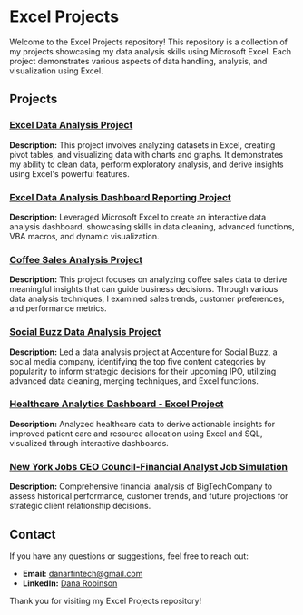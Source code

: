 # Excel Projects

Welcome to the Excel Projects repository! This repository is a collection of my projects showcasing my data analysis skills using Microsoft Excel. Each project demonstrates various aspects of data handling, analysis, and visualization using Excel.

## Projects

### [Excel Data Analysis Project](https://github.com/danartech/Excel-Data-Analysis-Project)
**Description:** This project involves analyzing datasets in Excel, creating pivot tables, and visualizing data with charts and graphs. It demonstrates my ability to clean data, perform exploratory analysis, and derive insights using Excel's powerful features.

### [Excel Data Analysis Dashboard Reporting Project](https://github.com/danartech/Excel-Data-Analysis-Dashboard-Project)
**Description:** Leveraged Microsoft Excel to create an interactive data analysis dashboard, showcasing skills in data cleaning, advanced functions, VBA macros, and dynamic visualization.

### [Coffee Sales Analysis Project](https://github.com/danartech/Coffee-Sales-Analysis-Excel-Project)
**Description:** This project focuses on analyzing coffee sales data to derive meaningful insights that can guide business decisions. Through various data analysis techniques, I examined sales trends, customer preferences, and performance metrics.

### [Social Buzz Data Analysis Project](https://github.com/danartech/Social-Buzz-Data-Analysis-Project)
**Description:** Led a data analysis project at Accenture for Social Buzz, a social media company, identifying the top five content categories by popularity to inform strategic decisions for their upcoming IPO, utilizing advanced data cleaning, merging techniques, and Excel functions. 

### [Healthcare Analytics Dashboard - Excel Project](https://github.com/danartech/Healthcare-Analytics-Excel)
**Description:** Analyzed healthcare data to derive actionable insights for improved patient care and resource allocation using Excel and SQL, visualized through interactive dashboards. 

### [New York Jobs CEO Council-Financial Analyst Job Simulation](https://github.com/danartech/Financial-Analysis-of-BigTechCompany)
**Description:** Comprehensive financial analysis of BigTechCompany to assess historical performance, customer trends, and future projections for strategic client relationship decisions. 

## Contact
If you have any questions or suggestions, feel free to reach out:

- **Email:** [danarfintech@gmail.com](mailto:danarfintech@gmail.com)
- **LinkedIn:** [Dana Robinson](https://www.linkedin.com/in/dana-robinson/)

Thank you for visiting my Excel Projects repository!
